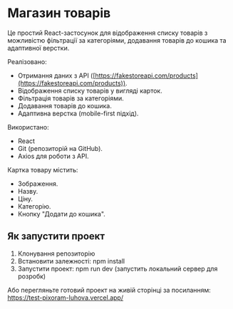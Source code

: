 # Магазин товарів

Це простий React-застосунок для відображення списку товарів з можливістю фільтрації за категоріями, додавання товарів до кошика та адаптивної верстки.

Реалізовано:

- Отримання даних з API ([https://fakestoreapi.com/products](https://fakestoreapi.com/products)).
- Відображення списку товарів у вигляді карток.
- Фільтрація товарів за категоріями.
- Додавання товарів до кошика.
- Адаптивна верстка (mobile-first підхід).

Використано:

- React
- Git (репозиторій на GitHub).
- Axios для роботи з API.

Картка товару містить:

- Зображення.
- Назву.
- Ціну.
- Категорію.
- Кнопку "Додати до кошика".

## Як запустити проект

1. Клонування репозиторію
2. Встановити залежності: npm install
3. Запустити проект: npm run dev (запустить локальний сервер для розробк)

Або перегляньте готовий проект на живій сторінці за посиланням:
https://test-pixoram-luhova.vercel.app/
